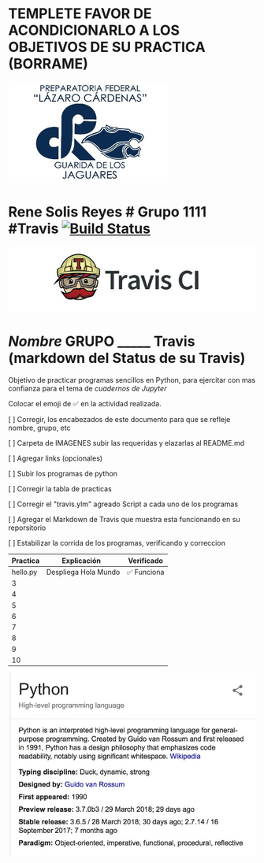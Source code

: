 # TEMPLETE FAVOR DE ACONDICIONARLO A LOS OBJETIVOS DE SU PRACTICA (BORRAME)

![Bienvenido Capacitación de Informática](imagenes/lazaro-cardenas-logo.jpg)


#  Rene Solis Reyes # Grupo 1111 #Travis [![Build Status](https://travis-ci.org/tectijuana/TravisTemplete.svg?branch=master)](https://travis-ci.org/tectijuana/TravisTemplete)


![Compilado y revisado por Travis](imagenes/logo-travisci.jpg)
# _Nombre_ GRUPO _____  Travis (markdown del Status de su Travis)

Objetivo de practicar programas sencillos en Python, para ejercitar con mas confianza para el tema de _cuadernos de Jupyter_

Colocar el emoji de ✅ en la actividad realizada.

[ ] Corregir, los encabezados de este documento para que se refleje nombre, grupo, etc

[ ] Carpeta de IMAGENES subir las requeridas y elazarlas al README.md

[ ] Agregar links (opcionales)

[ ] Subir los programas de python

[ ] Corregir la tabla de practicas

[ ] Corregir el "travis.ylm" agreado Script a cada uno de los programas

[ ] Agregar el Markdown de Travis que muestra esta funcionando en su reporsitorio

[ ] Estabilizar la corrida de los programas, verificando y correccion



| Practica  | Explicación   | Verificado |
|----|---------------|---------------|
| hello.py           |   Despliega Hola Mundo  |    ✅ Funciona     |
| 3  |               |               |
| 4  |               |               |
| 5  |               |               |
| 6  |               |               |
| 7  |               |               |
| 8  |               |               |
| 9  |               |               |
| 10 |               |               |



![](imagenes/QueEsPython.jpg)

